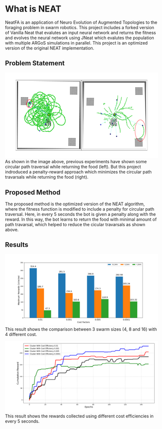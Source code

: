# What is NEAT
NeatFA is an application of Neuro Evolution of Augmented Topologies to the foraging problem in swarm robotics. This project includes a forked version of Vanilla Neat that evalutes an input neural network and returns the fitness and  evolves the neural network using JNeat which evalutes the population with multiple ARGoS simulations in parallel. This project is an optimized version of the original NEAT implementation.
## Problem Statement
![Alt Image](images/8bot_cluster_simulation_comparison.png)
As shown in the image above, previous experiments have shown some circular path traversal while returning the food (left). But this project indroduced a penalty-reward approach which minimizes the circular path travarsals while returning the food (right).
## Proposed Method
The proposed method is the optimized version of the NEAT algorithm, where the fitness function is modified to include a penalty for circular path traversal. Here, in every 5 seconds the bot is given a penalty along with the reward. In this way, the bot learns to return the food with minimal amount of path travarsal, which helped to reduce the cicular travarsals as shown above.
## Results
![Alt Image](images/Comparison%20between%203%20Swarm%20Size%20(4,%208%20and%2016)%20with%204%20Different%20Cost%20Factors%20in%20Cluster%20Distributions,%20Trained%20in%20100%20Epochs.png)
This result shows the comparison between 3 swarm sizes (4, 8 and 16) with 4 different cost.

![Alt Image](images/Rewards%20Collected%20Using%20Different%20Cost%20Efficiencies%20in%20Every%205%20Seconds%20(Cluster-8bots).png)
This result shows the rewards collected using different cost efficiencies in every 5 seconds.